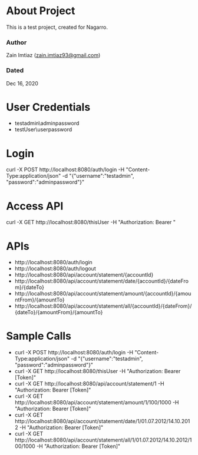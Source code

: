 # About Project
This is a test project, created for Nagarro.
### Author
Zain Imtiaz (zain.imtiaz93@gmail.com)
### Dated
Dec 16, 2020

# User Credentials
- testadmin\adminpassword
- testUser\userpassword

# Login
curl -X POST http://localhost:8080/auth/login -H "Content-Type:application/json" -d "{\"username\":\"testadmin\", \"password\":\"adminpassword\"}"

# Access API
curl -X GET http://localhost:8080/thisUser -H "Authorization: Bearer <TOKEN>"

# APIs
- http://localhost:8080/auth/login
- http://localhost:8080/auth/logout
- http://localhost:8080/api/account/statement/{accountId}
- http://localhost:8080/api/account/statement/date/{accountId}/{dateFrom}/{dateTo}
- http://localhost:8080/api/account/statement/amount/{accountId}/{amountFrom}/{amountTo}
- http://localhost:8080/api/account/statement/all/{accountId}/{dateFrom}/{dateTo}/{amountFrom}/{amountTo}

# Sample Calls
- curl -X POST http://localhost:8080/auth/login -H "Content-Type:application/json" -d "{\"username\":\"testadmin\", \"password\":\"adminpassword\"}"
- curl -X GET http://localhost:8080/thisUser -H "Authorization: Bearer [Token]"
- curl -X GET http://localhost:8080/api/account/statement/1 -H "Authorization: Bearer [Token]"
- curl -X GET http://localhost:8080/api/account/statement/amount/1/100/1000 -H "Authorization: Bearer [Token]"
- curl -X GET http://localhost:8080/api/account/statement/date/1/01.07.2012/14.10.2012 -H "Authorization: Bearer [Token]"
- curl -X GET http://localhost:8080/api/account/statement/all/1/01.07.2012/14.10.2012/100/1000 -H "Authorization: Bearer [Token]"
